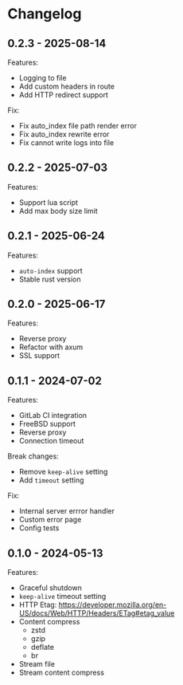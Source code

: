 # Changelog

## 0.2.3 - 2025-08-14

Features:

- Logging to file
- Add custom headers in route
- Add HTTP redirect support

Fix:

- Fix auto_index file path render error
- Fix auto_index rewrite error
- Fix cannot write logs into file

## 0.2.2 - 2025-07-03

Features:

- Support lua script
- Add max body size limit

## 0.2.1 - 2025-06-24

Features:

- `auto-index` support
- Stable rust version

## 0.2.0 - 2025-06-17

Features:

- Reverse proxy
- Refactor with axum
- SSL support

## 0.1.1 - 2024-07-02

Features:

- GitLab CI integration
- FreeBSD support
- Reverse proxy
- Connection timeout

Break changes:

- Remove `keep-alive` setting
- Add `timeout` setting

Fix:

- Internal server errror handler
- Custom error page
- Config tests

## 0.1.0 - 2024-05-13

Features:

- Graceful shutdown
- `keep-alive` timeout setting
- HTTP Etag: <https://developer.mozilla.org/en-US/docs/Web/HTTP/Headers/ETag#etag_value>
- Content compress
  - zstd
  - gzip
  - deflate
  - br
- Stream file
- Stream content compress
